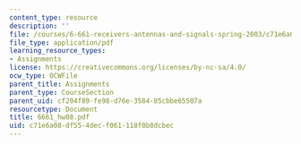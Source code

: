 ```yaml
---
content_type: resource
description: ''
file: /courses/6-661-receivers-antennas-and-signals-spring-2003/c71e6a08df554decf061118f0b8dcbec_6661_hw08.pdf
file_type: application/pdf
learning_resource_types:
- Assignments
license: https://creativecommons.org/licenses/by-nc-sa/4.0/
ocw_type: OCWFile
parent_title: Assignments
parent_type: CourseSection
parent_uid: cf204f89-fe98-d76e-3584-85cbbe65507a
resourcetype: Document
title: 6661_hw08.pdf
uid: c71e6a08-df55-4dec-f061-118f0b8dcbec
---
```

